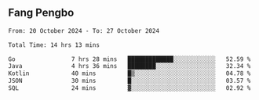 ## Fang Pengbo

<!--START_SECTION:waka-->

```txt
From: 20 October 2024 - To: 27 October 2024

Total Time: 14 hrs 13 mins

Go                7 hrs 28 mins   █████████████░░░░░░░░░░░░   52.59 %
Java              4 hrs 36 mins   ████████░░░░░░░░░░░░░░░░░   32.34 %
Kotlin            40 mins         █▒░░░░░░░░░░░░░░░░░░░░░░░   04.78 %
JSON              30 mins         █░░░░░░░░░░░░░░░░░░░░░░░░   03.57 %
SQL               24 mins         ▓░░░░░░░░░░░░░░░░░░░░░░░░   02.92 %
```

<!--END_SECTION:waka-->